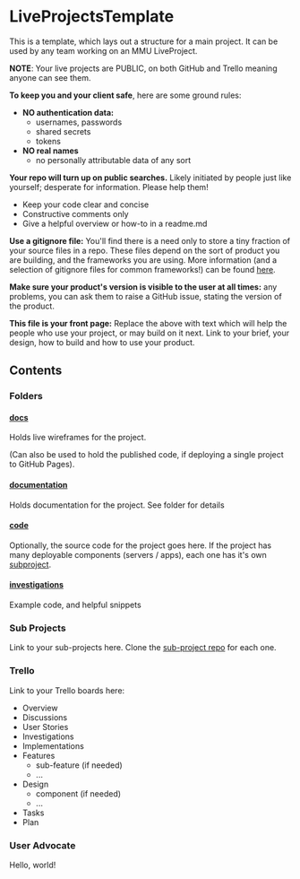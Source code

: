 # LiveProjectsTemplate
This is a template, which lays out a structure for a main project. It can be used by any team working on an MMU LiveProject.

**NOTE**: Your live projects are PUBLIC, on both GitHub and Trello meaning anyone can see them. 

**To keep you and your client safe**, here are some ground rules:

* **NO authentication data:** 
  * usernames, passwords
  * shared secrets
  * tokens
* **NO real names** 
  * no personally attributable data of any sort

**Your repo will turn up on public searches.** Likely initiated by people just like yourself; desperate for information. Please help them!

* Keep your code clear and concise
* Constructive comments only
* Give a helpful overview or how-to in a readme.md

**Use a gitignore file:** You'll find there is a need only to store a tiny fraction of your source files in a repo. These files depend on the sort of product you are building, and the frameworks you are using. More information (and a selection of gitignore files for common frameworks!) can be found [here](https://github.com/github/gitignore). 

**Make sure your product's version is visible to the user at all times:** any problems, you can ask them to raise a GitHub issue, stating the version of the product. 

**This file is your front page:** Replace the above with text which will help the people who use your project, or may build on it next. Link to your brief, your design, how to build and how to use your product.

## Contents

###  Folders

#### [docs](https://cmdt.github.io/LiveProjectsTemplate/#/page/start)

Holds live wireframes for the project. 

(Can also be used to hold the published code, if deploying a single project to GitHub Pages).

#### [documentation](./documentation/readme.md)

Holds documentation for the project. See folder for details

#### [code](./code/readme.md)

Optionally, the source code for the project goes here. If the project has many deployable components (servers / apps), each one has it's own [subproject](https://github.com/CMDT/LiveProjectsSubProject).

#### [investigations](./investigations/readme.md)

Example code, and helpful snippets

### Sub Projects

Link to your sub-projects here. Clone the [sub-project repo](https://github.com/CMDT/LiveProjectsSubProject) for each one.

### Trello

Link to your Trello boards here:

* Overview
* Discussions
* User Stories
* Investigations
* Implementations
* Features
  * sub-feature (if needed)
  * ...
* Design
  * component (if needed)
  * ...
* Tasks
* Plan

### User Advocate 

 Hello, world!

